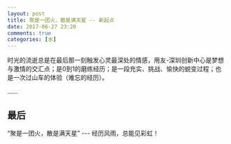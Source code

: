 ```yaml
---
layout: post
title: 聚是一团火，散是满天星 -- 新起点
date: 2017-06-27 23:20
comments: true
categories: [水]
---
```


时光的流逝总是在最后那一刻触发心灵最深处的情感，用友-深圳创新中心是梦想与激情的交汇点；是0到1的磨练经历；是一段充实、挑战、愉快的蜕变过程；也是一次过山车的体验（难忘的经历）。

......

## 最后

“聚是一团火，散是满天星” --- 经历风雨，总能见彩虹！